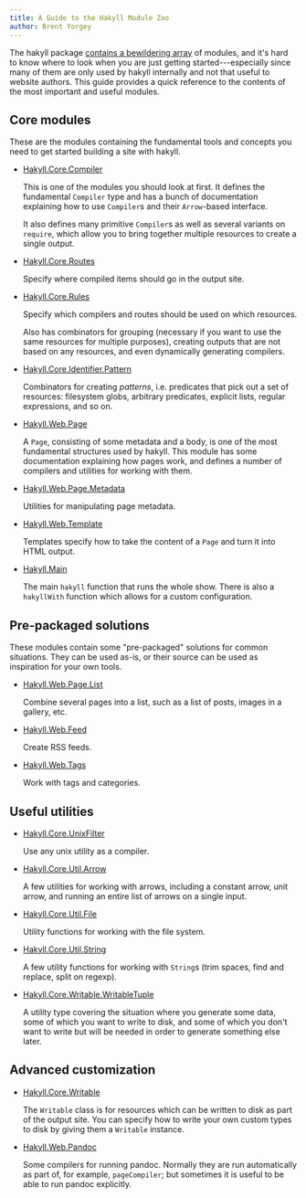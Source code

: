 ```yaml
---
title: A Guide to the Hakyll Module Zoo
author: Brent Yorgey
---
```


The hakyll package [contains a bewildering array](/reference/) of
modules, and it's hard to know where to look when you are just getting
started---especially since many of them are only used by hakyll
internally and not that useful to website authors.  This guide
provides a quick reference to the contents of the most important and
useful modules.

## Core modules

These are the modules containing the fundamental tools and concepts
you need to get started building a site with hakyll.

* [Hakyll.Core.Compiler](/reference/Hakyll-Core-Compiler.html)

    This is one of the modules you should look at first.  It defines the
    fundamental `Compiler` type and has a bunch of documentation explaining how to
    use `Compiler`s and their `Arrow`-based interface.
    
    It also defines many primitive `Compiler`s as well as several
    variants on `require`, which allow you to bring together multiple
    resources to create a single output.

* [Hakyll.Core.Routes](/reference/Hakyll-Core-Routes.html)

    Specify where compiled items should go in the output site.

* [Hakyll.Core.Rules](/reference/Hakyll-Core-Rules.html)

    Specify which compilers and routes should be used on which
    resources.
    
    Also has combinators for grouping (necessary if you want to use
    the same resources for multiple purposes), creating outputs that
    are not based on any resources, and even dynamically generating
    compilers.

* [Hakyll.Core.Identifier.Pattern](/reference/Hakyll-Core-Identifier-Pattern.html)
  
    Combinators for creating *patterns*, i.e. predicates that pick out
    a set of resources: filesystem globs, arbitrary predicates,
    explicit lists, regular expressions, and so on.

* [Hakyll.Web.Page](/reference/Hakyll-Web-Page.html)

    A `Page`, consisting of some metadata and a body, is one of the
    most fundamental structures used by hakyll.  This module has some
    documentation explaining how pages work, and defines a number of
    compilers and utilities for working with them.

* [Hakyll.Web.Page.Metadata](/reference/Hakyll-Web-Page-Metadata.html)

    Utilities for manipulating page metadata.

* [Hakyll.Web.Template](/reference/Hakyll-Web-Template.html)

    Templates specify how to take the content of a `Page` and turn
    it into HTML output.

* [Hakyll.Main](/reference/Hakyll-Main.html)

    The main `hakyll` function that runs the whole show.  There is
    also a `hakyllWith` function which allows for a custom
    configuration.
    
## Pre-packaged solutions

These modules contain some "pre-packaged" solutions for common
situations.  They can be used as-is, or their source can be used as
inspiration for your own tools.

* [Hakyll.Web.Page.List](/reference/Hakyll-Web-Page-List.html)

    Combine several pages into a list, such as a list of posts, images
    in a gallery, etc.

* [Hakyll.Web.Feed](/reference/Hakyll-Web-Feed.html)

    Create RSS feeds.

* [Hakyll.Web.Tags](/reference/Hakyll-Web-Tags.html)

    Work with tags and categories.

## Useful utilities

* [Hakyll.Core.UnixFilter](/reference/Hakyll-Core-UnixFilter.html)

    Use any unix utility as a compiler.

* [Hakyll.Core.Util.Arrow](/reference/Hakyll-Core-Util-Arrow.html)

    A few utilities for working with arrows, including a constant
    arrow, unit arrow, and running an entire list of arrows on a
    single input.

* [Hakyll.Core.Util.File](/reference/Hakyll-Core-Util-File.html)

    Utility functions for working with the file system.

* [Hakyll.Core.Util.String](/reference/Hakyll-Core-Util-String.html)

    A few utility functions for working with `String`s (trim spaces,
    find and replace, split on regexp).

* [Hakyll.Core.Writable.WritableTuple](/reference/Hakyll-Core-Writable-WritableTuple.html)
  
    A utility type covering the situation where you generate some
    data, some of which you want to write to disk, and some of which
    you don't want to write but will be needed in order to generate
    something else later.

## Advanced customization

* [Hakyll.Core.Writable](/reference/Hakyll-Core-Writable.html)

    The `Writable` class is for resources which can be written to disk
    as part of the output site.  You can specify how to write your own
    custom types to disk by giving them a `Writable` instance.

* [Hakyll.Web.Pandoc](/reference/Hakyll-Web-Pandoc.html)

    Some compilers for running pandoc.  Normally they are run
    automatically as part of, for example, `pageCompiler`; but
    sometimes it is useful to be able to run pandoc explicitly.
